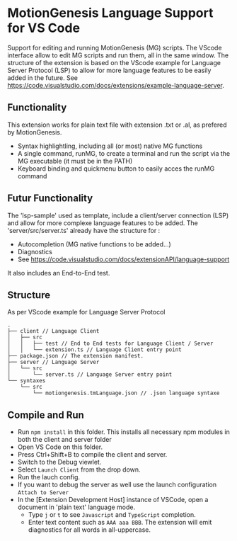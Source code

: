 # MotionGenesis Language Support for VS Code

Support for editing and running MotionGenesis (MG) scripts. The VScode interface allow to edit MG scripts and run them, all in the same window.
The structure of the extension is based on the VScode example for Language Server Protocol (LSP) to allow for more language features to be easily added in the future. See https://code.visualstudio.com/docs/extensions/example-language-server.

## Functionality
This extension works for plain text file with extension .txt or .al, as prefered by MotionGenesis.
- Syntax highlightling, including all (or most) native MG functions
- A single command, runMG, to create a terminal and run the script via the MG executable (it must be in the PATH) 
- Keyboard binding and quickmenu button to easily acces the runMG command

## Futur Functionality
The 'lsp-sample' used as template, include a client/server connection (LSP) and allow for more complexe language features to be added. The 'server/src/server.ts' already have the structure for :
- Autocompletion (MG native functions to be added...)
- Diagnostics
- See https://code.visualstudio.com/docs/extensionAPI/language-support

It also includes an End-to-End test.

## Structure
As per VScode example for Language Server Protocol

```
.
├── client // Language Client
│   ├── src
│   │   ├── test // End to End tests for Language Client / Server
│   │   └── extension.ts // Language Client entry point
├── package.json // The extension manifest.
├── server // Language Server
│   └── src
│       └── server.ts // Language Server entry point
└── syntaxes
    └── src
        └── motiongenesis.tmLanguage.json // .json language syntaxe        
```

## Compile and Run

- Run `npm install` in this folder. This installs all necessary npm modules in both the client and server folder
- Open VS Code on this folder.
- Press Ctrl+Shift+B to compile the client and server.
- Switch to the Debug viewlet.
- Select `Launch Client` from the drop down.
- Run the lauch config.
- If you want to debug the server as well use the launch configuration `Attach to Server`
- In the [Extension Development Host] instance of VSCode, open a document in 'plain text' language mode.
  - Type `j` or `t` to see `Javascript` and `TypeScript` completion.
  - Enter text content such as `AAA aaa BBB`. The extension will emit diagnostics for all words in all-uppercase.
